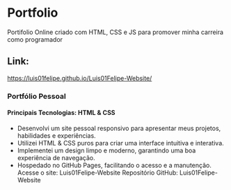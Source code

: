 # Portfolio
 Portifolio Online criado com HTML, CSS e JS para promover minha carreira como programador

## Link:
https://luis01felipe.github.io/Luis01Felipe-Website/

### Portfólio Pessoal
#### Principais Tecnologias: HTML & CSS
- Desenvolvi um site pessoal responsivo para apresentar meus projetos, habilidades e experiências.
- Utilizei HTML & CSS puros para criar uma interface intuitiva e interativa.
- Implementei um design limpo e moderno, garantindo uma boa experiência de navegação.
- Hospedado no GitHub Pages, facilitando o acesso e a manutenção.
Acesse o site: Luis01Felipe-Website
Repositório GitHub: Luis01Felipe-Website
